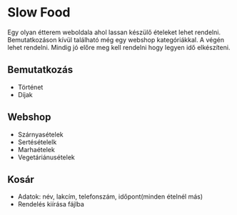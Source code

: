 # Slow Food

Egy olyan étterem weboldala ahol lassan készülő ételeket lehet rendelni. Bemutatkozáson kívül található még egy webshop kategóriákkal. A végén lehet rendelni. Mindig jó előre meg kell rendelni hogy legyen idő elkészíteni.

## Bemutatkozás
- Történet
- Díjak

## Webshop
- Szárnyasételek
- Sertésételelk
- Marhaételek
- Vegetáriánusételek

## Kosár
- Adatok: név, lakcím, telefonszám, időpont(minden ételnél más)
- Rendelés kiírása fájlba
